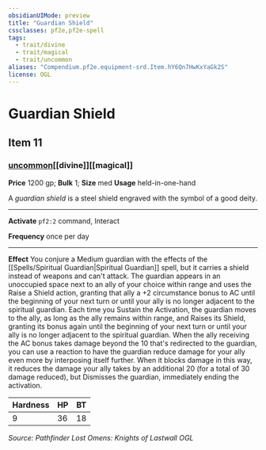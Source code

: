 ```yaml
---
obsidianUIMode: preview
title: "Guardian Shield"
cssclasses: pf2e,pf2e-spell
tags:
  - trait/divine
  - trait/magical
  - trait/uncommon
aliases: "Compendium.pf2e.equipment-srd.Item.hY6Qn7HwKxYaGk2S"
license: OGL
---
```

# Guardian Shield
## Item 11
### [uncommon](uncommon "Uncommon Rarity Trait")[[divine]][[magical]]


**Price** 1200 gp; 
**Bulk** 1; **Size** med
**Usage** held-in-one-hand

A _guardian shield_ is a steel shield engraved with the symbol of a good deity.

* * *

**Activate** `pf2:2` command, Interact

**Frequency** once per day

* * *

**Effect** You conjure a Medium guardian with the effects of the [[Spells/Spiritual Guardian|Spiritual Guardian]] spell, but it carries a shield instead of weapons and can't attack. The guardian appears in an unoccupied space next to an ally of your choice within range and uses the Raise a Shield action, granting that ally a +2 circumstance bonus to AC until the beginning of your next turn or until your ally is no longer adjacent to the spiritual guardian. Each time you Sustain the Activation, the guardian moves to the ally, as long as the ally remains within range, and Raises its Shield, granting its bonus again until the beginning of your next turn or until your ally is no longer adjacent to the spiritual guardian. When the ally receiving the AC bonus takes damage beyond the 10 that's redirected to the guardian, you can use a reaction to have the guardian reduce damage for your ally even more by interposing itself further. When it blocks damage in this way, it reduces the damage your ally takes by an additional 20 (for a total of 30 damage reduced), but Dismisses the guardian, immediately ending the activation.

  

| Hardness | HP | BT |
| --- | --- | --- |
| 9 | 36 | 18 |

*Source: Pathfinder Lost Omens: Knights of Lastwall*
*OGL*